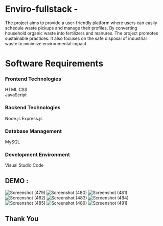 # Enviro-fullstack -

The project aims to provide a user-friendly platform where users can easily schedule waste pickups and manage their profiles. By converting household organic waste into fertilizers and manures.
The project promotes sustainable practices. It also focuses on the safe disposal of industrial waste to minimize environmental impact.

# Software Requirements
### Frontend Technologies
HTML 
 CSS  
JavaScript
### Backend Technologies
Node.js
Express.js
### Database Management
MySQL
### Development Environment
Visual Studio Code

## DEMO :

![Screenshot (479)](https://github.com/user-attachments/assets/25f7cd1d-2846-4604-be39-a1ab2812b435)
![Screenshot (480)](https://github.com/user-attachments/assets/be5601dd-b464-40dc-b5e9-e84beda86519)
![Screenshot (481)](https://github.com/user-attachments/assets/f32c840c-acf9-4df3-9269-97956cc3eb81)
![Screenshot (482)](https://github.com/user-attachments/assets/042c4c08-8a78-430e-8ae1-91044a83645d)
![Screenshot (483)](https://github.com/user-attachments/assets/09ce6e0f-7767-418f-8d08-77a82186cf29)
![Screenshot (484)](https://github.com/user-attachments/assets/d10b4095-28c5-4156-a418-2a37fc69f16d)
![Screenshot (485)](https://github.com/user-attachments/assets/5149baa1-d353-422d-96e9-376f265d258a)
![Screenshot (489)](https://github.com/user-attachments/assets/9842b38e-9375-4fa7-856a-5a4f9ebe3f8d)
![Screenshot (491)](https://github.com/user-attachments/assets/11eac700-1c3d-4f1e-9ce1-e9c03ec4afa9)

## Thank You
